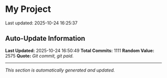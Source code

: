 # My Project


Last updated: 2025-10-24 16:25:37






























































































































































































































































































































































































































































































































































































































































































































































































































































































































































































































































































































































































































































































































































































































































































































































## Auto-Update Information

**Last Updated:** 2025-10-24 16:50:49
**Total Commits:** 1111
**Random Value:** 2575
**Quote:** _Git commit, git paid._

---
_This section is automatically generated and updated._